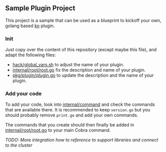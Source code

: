 ## Sample Plugin Project

This project is a sample that can be used as a blueprint to kickoff your own,
golang based [kn](https://github.com/knative/client) plugin.

### Init

Just copy over the content of this repository (except maybe this file), and
adapt the following files:

- [hack/global_vars.sh](hack/global_vars.sh) to adjust the name of your plugin.
- [internal/root/root.go](internal/root/root.go) fix the description and name of
  your plugin.
- [pkg/plugin/plugin.go](pkg/plugin/plugin.go) to update the description and the
  name of your plugin.

### Add your code

To add your code, look into [internal/command](internal/command) and check the
commands that are available there. It is recommended to keep `version.go` but
you should probably remove `print.go` and add your own commands.

The commands that you create should then finally be added in
[internal/root/root.go](internal/root/root.go) to your main Cobra command.

_TODO: More integration how to reference to support libraries and connect to the
cluster_
